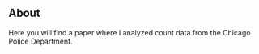 ## About

Here you will find a paper where I analyzed count data from the Chicago Police Department.
